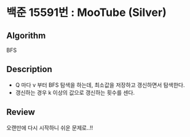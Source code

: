 # 백준 15591번 : MooTube (Silver)

## Algorithm

BFS

## Description

+ Q 마다 v 부터 BFS 탐색을 하는데, 최소값을 저장하고 갱신하면서 탐색한다.
+ 갱신하는 경우 k 이상의 값으로 갱신하는 횟수를 센다.

## Review
오랜만에 다시 시작하니 쉬운 문제로..!!
